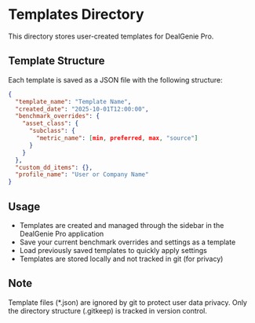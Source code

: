 # Templates Directory

This directory stores user-created templates for DealGenie Pro.

## Template Structure

Each template is saved as a JSON file with the following structure:

```json
{
  "template_name": "Template Name",
  "created_date": "2025-10-01T12:00:00",
  "benchmark_overrides": {
    "asset_class": {
      "subclass": {
        "metric_name": [min, preferred, max, "source"]
      }
    }
  },
  "custom_dd_items": {},
  "profile_name": "User or Company Name"
}
```

## Usage

- Templates are created and managed through the sidebar in the DealGenie Pro application
- Save your current benchmark overrides and settings as a template
- Load previously saved templates to quickly apply settings
- Templates are stored locally and not tracked in git (for privacy)

## Note

Template files (*.json) are ignored by git to protect user data privacy. Only the directory structure (.gitkeep) is tracked in version control.
